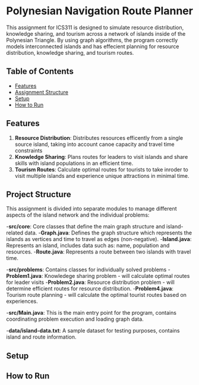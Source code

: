 # Polynesian Navigation Route Planner

This assignment for ICS311 is designed to simulate resource distribution, knowledge sharing, and tourism across a network of islands inside of the Polynesian Triangle. By using graph algorithms, the program correctly models interconnected islands and has effecient planning for resource distribution, knowledge sharing, and tourism routes.

## Table of Contents

- [Features](#features)
- [Assignment Structure](#assignment-structure)
- [Setup](#setup)
- [How to Run](#how-to-run)

## Features

1. **Resource Distribution**: Distributes resources efficently from a single source island, taking into account canoe capacity and travel time constraints
2. **Knowledge Sharing**: Plans routes for leaders to visit islands and share skills with island populations in an efficient time.
3. **Tourism Routes**: Calculate optimal routes for tourists to take inroder to visit multiple islands and experience unique attractions in minimal time.

## Project Structure

This assignment is divided into separate modules to manage different aspects of the island network and the individual problems:

-**src/core**: Core classes that define the main graph structure and island-related data.
    -**Graph.java**: Defines the graph structure which represents the islands as vertices and time to travel as edges (non-negative).
    -**Island.java**: Represents an island, includes data such as: name, population and resources.
    -**Route.java**: Represents a route between two islands with travel time.

-**src/problems**: Contains classes for individually solved problems
    -**Problem1.java**: Knowledege sharing problem - will calculate optimal routes for leader visits
    -**Problem2.java**: Resource distribution problem - will determine efficient routes for resource distribution.
    -**Problem4.java**: Tourism route planning - will calculate the optimal tourist routes based on experiences.

-**src/Main.java**: This is the main entry point for the program, contains coordinating problem execution and loading graph data.

-**data/island-data.txt**: A sample dataset for testing purposes, contains island and route information.

## Setup

## How to Run
